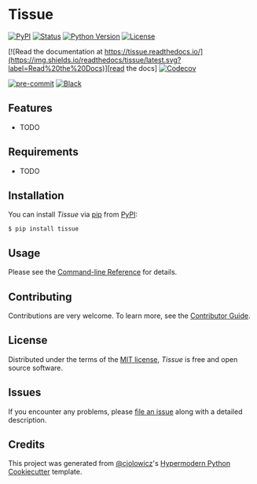 # Tissue

[![PyPI](https://img.shields.io/pypi/v/tissue.svg)][pypi_]
[![Status](https://img.shields.io/pypi/status/tissue.svg)][status]
[![Python Version](https://img.shields.io/pypi/pyversions/tissue)][python version]
[![License](https://img.shields.io/pypi/l/tissue)][license]

[![Read the documentation at https://tissue.readthedocs.io/](https://img.shields.io/readthedocs/tissue/latest.svg?label=Read%20the%20Docs)][read the docs]
[![Codecov](https://codecov.io/gh/mayarali/tissue/branch/main/graph/badge.svg)][codecov]

[![pre-commit](https://img.shields.io/badge/pre--commit-enabled-brightgreen?logo=pre-commit&logoColor=white)][pre-commit]
[![Black](https://img.shields.io/badge/code%20style-black-000000.svg)][black]

[pypi_]: https://pypi.org/project/tissue/
[status]: https://pypi.org/project/tissue/
[python version]: https://pypi.org/project/tissue
[read the docs]: https://tissue.readthedocs.io/
[tests]: https://github.com/mayarali/tissue/actions?workflow=Tests
[codecov]: https://app.codecov.io/gh/mayarali/tissue
[pre-commit]: https://github.com/pre-commit/pre-commit
[black]: https://github.com/psf/black

## Features

- TODO

## Requirements

- TODO

## Installation

You can install _Tissue_ via [pip] from [PyPI]:

```console
$ pip install tissue
```

## Usage

Please see the [Command-line Reference] for details.

## Contributing

Contributions are very welcome.
To learn more, see the [Contributor Guide].

## License

Distributed under the terms of the [MIT license][license],
_Tissue_ is free and open source software.

## Issues

If you encounter any problems,
please [file an issue] along with a detailed description.

## Credits

This project was generated from [@cjolowicz]'s [Hypermodern Python Cookiecutter] template.

[@cjolowicz]: https://github.com/cjolowicz
[pypi]: https://pypi.org/
[hypermodern python cookiecutter]: https://github.com/cjolowicz/cookiecutter-hypermodern-python
[file an issue]: https://github.com/mayarali/tissue/issues
[pip]: https://pip.pypa.io/

<!-- github-only -->

[license]: https://github.com/mayarali/tissue/blob/main/LICENSE
[contributor guide]: https://github.com/mayarali/tissue/blob/main/CONTRIBUTING.md
[command-line reference]: https://tissue.readthedocs.io/en/latest/usage.html
